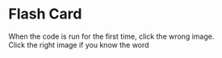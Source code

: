 # Flash Card

When the code is run for the first time, click the wrong image.  
Click the right image if you know the word